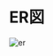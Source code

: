 # ER図

![er](https://user-images.githubusercontent.com/77926245/193294494-b8304a41-9824-4d11-bb42-048dfa623711.png)
